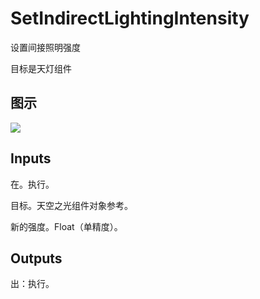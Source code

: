 # SetIndirectLightingIntensity

设置间接照明强度

目标是天灯组件

## 图示

![]($-20221218-20342478.png)

## Inputs

在。执行。

目标。天空之光组件对象参考。

新的强度。Float（单精度）。  

## Outputs

出：执行。
